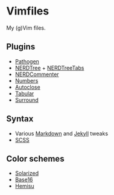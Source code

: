 # Vimfiles

My (g)Vim files.

## Plugins

- [Pathogen](https://github.com/tpope/vim-pathogen "Pathogen")
- [NERDTree](https://github.com/scrooloose/nerdtree "NERDTree") + [NERDTreeTabs](https://github.com/jistr/vim-nerdtree-tabs "NERDTreeTabs")
- [NERDCommenter](https://github.com/scrooloose/nerdcommenter "NERDCommenter")
- [Numbers](https://github.com/myusuf3/numbers.vim/ "Numbers")
- [Autoclose](https://github.com/Townk/vim-autoclose "Autoclose")
- [Tabular](https://github.com/godlygeek/tabular "Tabular")
- [Surround](https://github.com/tpope/vim-surround "Surround")

## Syntax

- Various [Markdown](http://daringfireball.net/projects/markdown/ "Markdown") and [Jekyll](http://jekyllrb.com/ "Jekyll") tweaks
- [SCSS](https://github.com/cakebaker/scss-syntax.vim "SCSS")

## Color schemes

- [Solarized](https://github.com/altercation/vim-colors-solarized "Solarized")
- [Base16](https://github.com/chriskempson/base16-vim "Base16")
- [Hemisu](https://github.com/noahfrederick/Hemisu "Hemisu")